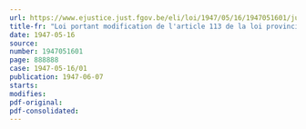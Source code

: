 ```yaml
---
url: https://www.ejustice.just.fgov.be/eli/loi/1947/05/16/1947051601/justel
title-fr: "Loi portant modification de l'article 113 de la loi provinciale"
date: 1947-05-16
source:
number: 1947051601
page: 888888
case: 1947-05-16/01
publication: 1947-06-07
starts:
modifies:
pdf-original:
pdf-consolidated:
---
```


